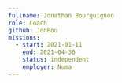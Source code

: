 ```yaml
---
fullname: Jonathan Bourguignon
role: Coach
github: JonBou
missions:
  - start: 2021-01-11
    end: 2021-04-30
    status: independent
    employer: Numa
---
```


